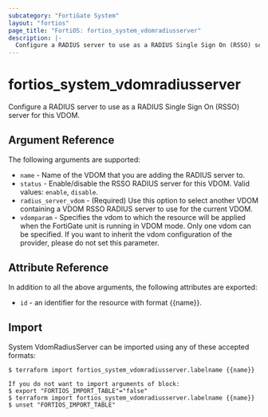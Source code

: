 ```yaml
---
subcategory: "FortiGate System"
layout: "fortios"
page_title: "FortiOS: fortios_system_vdomradiusserver"
description: |-
  Configure a RADIUS server to use as a RADIUS Single Sign On (RSSO) server for this VDOM.
---
```


# fortios_system_vdomradiusserver
Configure a RADIUS server to use as a RADIUS Single Sign On (RSSO) server for this VDOM.

## Argument Reference

The following arguments are supported:

* `name` - Name of the VDOM that you are adding the RADIUS server to.
* `status` - Enable/disable the RSSO RADIUS server for this VDOM. Valid values: `enable`, `disable`.
* `radius_server_vdom` - (Required) Use this option to select another VDOM containing a VDOM RSSO RADIUS server to use for the current VDOM.
* `vdomparam` - Specifies the vdom to which the resource will be applied when the FortiGate unit is running in VDOM mode. Only one vdom can be specified. If you want to inherit the vdom configuration of the provider, please do not set this parameter.


## Attribute Reference

In addition to all the above arguments, the following attributes are exported:
* `id` - an identifier for the resource with format {{name}}.

## Import

System VdomRadiusServer can be imported using any of these accepted formats:
```
$ terraform import fortios_system_vdomradiusserver.labelname {{name}}

If you do not want to import arguments of block:
$ export "FORTIOS_IMPORT_TABLE"="false"
$ terraform import fortios_system_vdomradiusserver.labelname {{name}}
$ unset "FORTIOS_IMPORT_TABLE"
```
